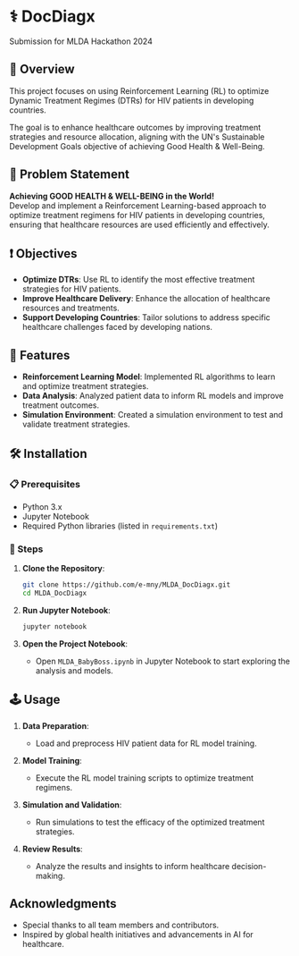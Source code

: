 # ⚕️ DocDiagx

Submission for MLDA Hackathon 2024

## 📙 Overview

This project focuses on using Reinforcement Learning (RL) to optimize Dynamic Treatment Regimes (DTRs) for HIV patients in developing countries. 

The goal is to enhance healthcare outcomes by improving treatment strategies and resource allocation, aligning with the UN's Sustainable Development Goals objective of achieving Good Health & Well-Being.

## 📌 Problem Statement

**Achieving GOOD HEALTH & WELL-BEING in the World!**  
Develop and implement a Reinforcement Learning-based approach to optimize treatment regimens for HIV patients in developing countries, ensuring that healthcare resources are used efficiently and effectively.

## ❗ Objectives

- **Optimize DTRs**: Use RL to identify the most effective treatment strategies for HIV patients.
- **Improve Healthcare Delivery**: Enhance the allocation of healthcare resources and treatments.
- **Support Developing Countries**: Tailor solutions to address specific healthcare challenges faced by developing nations.

## 💯 Features

- **Reinforcement Learning Model**: Implemented RL algorithms to learn and optimize treatment strategies.
- **Data Analysis**: Analyzed patient data to inform RL models and improve treatment outcomes.
- **Simulation Environment**: Created a simulation environment to test and validate treatment strategies.

## 🛠️ Installation

### 📋 Prerequisites

- Python 3.x
- Jupyter Notebook
- Required Python libraries (listed in `requirements.txt`)

### 📝 Steps

1. **Clone the Repository**:
    ```sh
    git clone https://github.com/e-mny/MLDA_DocDiagx.git
    cd MLDA_DocDiagx
    ```

2. **Run Jupyter Notebook**:
    ```sh
    jupyter notebook
    ```

3. **Open the Project Notebook**:
    - Open `MLDA_BabyBoss.ipynb` in Jupyter Notebook to start exploring the analysis and models.

## 🕹️ Usage

1. **Data Preparation**:
    - Load and preprocess HIV patient data for RL model training.

2. **Model Training**:
    - Execute the RL model training scripts to optimize treatment regimens.

3. **Simulation and Validation**:
    - Run simulations to test the efficacy of the optimized treatment strategies.

4. **Review Results**:
    - Analyze the results and insights to inform healthcare decision-making.

## Acknowledgments

- Special thanks to all team members and contributors.
- Inspired by global health initiatives and advancements in AI for healthcare.

